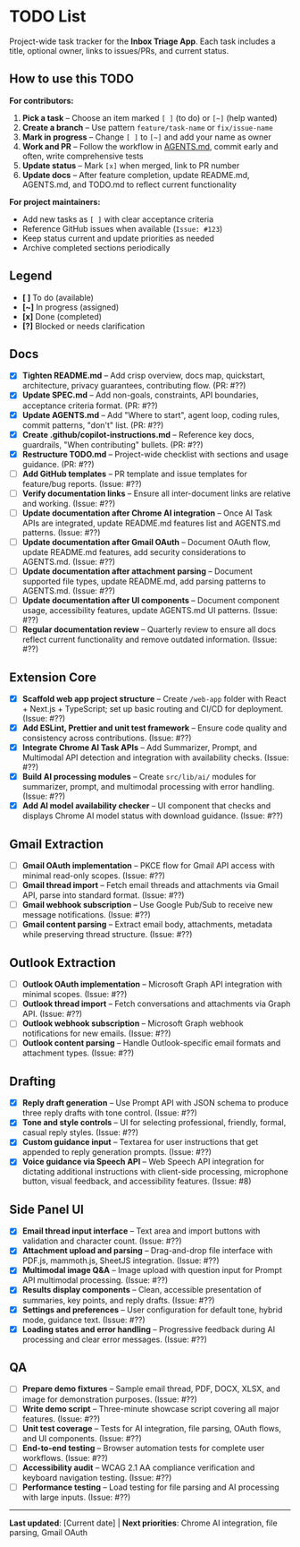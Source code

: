 # TODO List

Project-wide task tracker for the **Inbox Triage App**. Each task includes a title, optional owner, links to issues/PRs, and current status.

## How to use this TODO

**For contributors:**
1. **Pick a task** – Choose an item marked `[ ]` (to do) or `[~]` (help wanted)  
2. **Create a branch** – Use pattern `feature/task-name` or `fix/issue-name`
3. **Mark in progress** – Change `[ ]` to `[~]` and add your name as owner
4. **Work and PR** – Follow the workflow in [AGENTS.md](AGENTS.md), commit early and often, write comprehensive tests
5. **Update status** – Mark `[x]` when merged, link to PR number
6. **Update docs** – After feature completion, update README.md, AGENTS.md, and TODO.md to reflect current functionality

**For project maintainers:**
- Add new tasks as `[ ]` with clear acceptance criteria
- Reference GitHub issues when available (`Issue: #123`)
- Keep status current and update priorities as needed
- Archive completed sections periodically

## Legend
- **[ ]** To do (available)
- **[~]** In progress (assigned)  
- **[x]** Done (completed)
- **[?]** Blocked or needs clarification

## Docs

- [x] **Tighten README.md** – Add crisp overview, docs map, quickstart, architecture, privacy guarantees, contributing flow. (PR: #??)
- [x] **Update SPEC.md** – Add non-goals, constraints, API boundaries, acceptance criteria format. (PR: #??)
- [x] **Update AGENTS.md** – Add "Where to start", agent loop, coding rules, commit patterns, "don't" list. (PR: #??)
- [x] **Create .github/copilot-instructions.md** – Reference key docs, guardrails, "When contributing" bullets. (PR: #??)
- [x] **Restructure TODO.md** – Project-wide checklist with sections and usage guidance. (PR: #??)
- [ ] **Add GitHub templates** – PR template and issue templates for feature/bug reports. (Issue: #??)
- [ ] **Verify documentation links** – Ensure all inter-document links are relative and working. (Issue: #??)
- [ ] **Update documentation after Chrome AI integration** – Once AI Task APIs are integrated, update README.md features list and AGENTS.md patterns. (Issue: #??)
- [ ] **Update documentation after Gmail OAuth** – Document OAuth flow, update README.md features, add security considerations to AGENTS.md. (Issue: #??)
- [ ] **Update documentation after attachment parsing** – Document supported file types, update README.md, add parsing patterns to AGENTS.md. (Issue: #??)
- [ ] **Update documentation after UI components** – Document component usage, accessibility features, update AGENTS.md UI patterns. (Issue: #??)
- [ ] **Regular documentation review** – Quarterly review to ensure all docs reflect current functionality and remove outdated information. (Issue: #??)

## Extension Core

- [x] **Scaffold web app project structure** – Create `/web-app` folder with React + Next.js + TypeScript; set up basic routing and CI/CD for deployment. (Issue: #??)
- [x] **Add ESLint, Prettier and unit test framework** – Ensure code quality and consistency across contributions. (Issue: #??)
- [x] **Integrate Chrome AI Task APIs** – Add Summarizer, Prompt, and Multimodal API detection and integration with availability checks. (Issue: #??)
- [x] **Build AI processing modules** – Create `src/lib/ai/` modules for summarizer, prompt, and multimodal processing with error handling. (Issue: #??)
- [x] **Add AI model availability checker** – UI component that checks and displays Chrome AI model status with download guidance. (Issue: #??)

## Gmail Extraction

- [ ] **Gmail OAuth implementation** – PKCE flow for Gmail API access with minimal read-only scopes. (Issue: #??)
- [ ] **Gmail thread import** – Fetch email threads and attachments via Gmail API, parse into standard format. (Issue: #??)  
- [ ] **Gmail webhook subscription** – Use Google Pub/Sub to receive new message notifications. (Issue: #??)
- [ ] **Gmail content parsing** – Extract email body, attachments, metadata while preserving thread structure. (Issue: #??)

## Outlook Extraction  

- [ ] **Outlook OAuth implementation** – Microsoft Graph API integration with minimal scopes. (Issue: #??)
- [ ] **Outlook thread import** – Fetch conversations and attachments via Graph API. (Issue: #??)
- [ ] **Outlook webhook subscription** – Microsoft Graph webhook notifications for new emails. (Issue: #??)
- [ ] **Outlook content parsing** – Handle Outlook-specific email formats and attachment types. (Issue: #??)

## Drafting

- [x] **Reply draft generation** – Use Prompt API with JSON schema to produce three reply drafts with tone control. (Issue: #??)
- [x] **Tone and style controls** – UI for selecting professional, friendly, formal, casual reply styles. (Issue: #??)
- [x] **Custom guidance input** – Textarea for user instructions that get appended to reply generation prompts. (Issue: #??)
- [x] **Voice guidance via Speech API** – Web Speech API integration for dictating additional instructions with client-side processing, microphone button, visual feedback, and accessibility features. (Issue: #8)

## Side Panel UI

- [x] **Email thread input interface** – Text area and import buttons with validation and character count. (Issue: #??)
- [x] **Attachment upload and parsing** – Drag-and-drop file interface with PDF.js, mammoth.js, SheetJS integration. (Issue: #??)
- [x] **Multimodal image Q&A** – Image upload with question input for Prompt API multimodal processing. (Issue: #??)
- [x] **Results display components** – Clean, accessible presentation of summaries, key points, and reply drafts. (Issue: #??)
- [x] **Settings and preferences** – User configuration for default tone, hybrid mode, guidance text. (Issue: #??)
- [x] **Loading states and error handling** – Progressive feedback during AI processing and clear error messages. (Issue: #??)

## QA

- [ ] **Prepare demo fixtures** – Sample email thread, PDF, DOCX, XLSX, and image for demonstration purposes. (Issue: #??)
- [ ] **Write demo script** – Three-minute showcase script covering all major features. (Issue: #??)
- [ ] **Unit test coverage** – Tests for AI integration, file parsing, OAuth flows, and UI components. (Issue: #??)
- [ ] **End-to-end testing** – Browser automation tests for complete user workflows. (Issue: #??)
- [ ] **Accessibility audit** – WCAG 2.1 AA compliance verification and keyboard navigation testing. (Issue: #??)
- [ ] **Performance testing** – Load testing for file parsing and AI processing with large inputs. (Issue: #??)

---

**Last updated**: [Current date] | **Next priorities**: Chrome AI integration, file parsing, Gmail OAuth